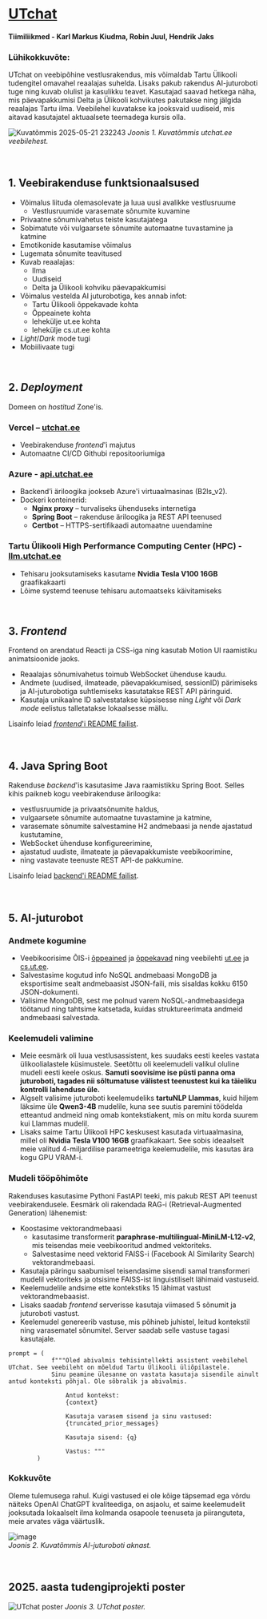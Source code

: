<h1><a href="https://www.utchat.ee" target="_blank" rel="noopener noreferrer">UTchat</a></h1>

#### Tiimiliikmed - Karl Markus Kiudma, Robin Juul, Hendrik Jaks

### Lühikokkuvõte:
UTchat on veebipõhine vestlusrakendus, mis võimaldab Tartu Ülikooli tudengitel omavahel reaalajas suhelda. Lisaks pakub rakendus AI-juturoboti tuge ning kuvab olulist ja kasulikku teavet. Kasutajad saavad hetkega näha, mis päevapakkumisi Delta  ja Ülikooli kohvikutes pakutakse ning jälgida reaalajas Tartu ilma. Veebilehel kuvatakse ka jooksvaid uudiseid, mis aitavad kasutajatel aktuaalsete teemadega kursis olla.

![Kuvatõmmis 2025-05-21 232243](https://github.com/user-attachments/assets/ec0de958-a780-4d5d-9b95-e7c697461aec)
*Joonis 1. Kuvatõmmis utchat.ee veebilehest.*
<br>
<br>
<br>
## 1. Veebirakenduse funktsionaalsused
* Võimalus liituda olemasolevate ja luua uusi avalikke vestlusruume
  * Vestlusruumide varasemate sõnumite kuvamine
* Privaatne sõnumivahetus teiste kasutajatega
* Sobimatute või vulgaarsete sõnumite automaatne tuvastamine ja katmine
* Emotikonide kasutamise võimalus
* Lugemata sõnumite teavitused
* Kuvab reaalajas:
  * Ilma
  * Uudiseid
  * Delta ja Ülikooli kohviku päevapakkumisi
* Võimalus vestelda AI juturobotiga, kes annab infot:
  * Tartu Ülikooli õppekavade kohta
  * Õppeainete kohta
  * lehekülje ut.ee kohta
  * lehekülje cs.ut.ee kohta
* _Light_/_Dark_ mode tugi
* Mobiilivaate tugi
<br>

## 2. *Deployment* 
Domeen on _hostitud_ Zone'is.
  ### Vercel – [utchat.ee](https://www.utchat.ee)
  - Veebirakenduse _frontend_'i majutus
  - Automaatne CI/CD Githubi repositooriumiga
  ### Azure - [api.utchat.ee](https://api.utchat.ee)
  - Backend’i äriloogika jookseb Azure'i virtuaalmasinas (B2ls_v2).
  - Dockeri konteinerid:
    - **Nginx proxy** – turvaliseks ühenduseks internetiga
    - **Spring Boot** – rakenduse äriloogika ja REST API teenused
    - **Certbot** – HTTPS-sertifikaadi automaatne uuendamine
  ### Tartu Ülikooli High Performance Computing Center (HPC) - [llm.utchat.ee](https://llm.utchat.ee)
  - Tehisaru jooksutamiseks kasutame **Nvidia Tesla V100 16GB** graafikakaarti
  - Lõime systemd teenuse tehisaru automaatseks käivitamiseks
<br>

## 3. *Frontend* 
Frontend on arendatud Reacti ja CSS-iga ning kasutab Motion UI raamistiku animatsioonide jaoks.

- Reaalajas sõnumivahetus toimub WebSocket ühenduse kaudu.
- Andmete (uudised, ilmateade, päevapakkumised, sessionID) pärimiseks ja AI-juturobotiga suhtlemiseks kasutatakse REST API päringuid.
- Kasutaja unikaalne ID salvestatakse küpsisesse ning _Light_ või _Dark mode_ eelistus talletatakse lokaalsesse mällu.

Lisainfo leiad [_frontend_'i README failist](./frontend/readme.md).
<br>
<br>
<br>

## 4. Java Spring Boot
Rakenduse _backend_'is kasutasime Java raamistikku Spring Boot.
Selles kihis paikneb kogu veebirakenduse äriloogika:
- vestlusruumide ja privaatsõnumite haldus,
- vulgaarsete sõnumite automaatne tuvastamine ja katmine,
- varasemate sõnumite salvestamine H2 andmebaasi ja nende ajastatud kustutamine,
- WebSocket ühenduse konfigureerimine,
- ajastatud uudiste, ilmateate ja päevapakkumiste veebikoorimine,  
- ning vastavate teenuste REST API-de pakkumine.

Lisainfo leiad [backend'i README failist](./backend/readme.md).
<br>
<br>
<br>

## 5. AI-juturobot
### Andmete kogumine
 - Veebikoorisime ÕIS-i [õppeained](https://ois2.ut.ee/#/courses) ja [õppekavad](https://ois2.ut.ee/#/curricula) ning veebilehti [ut.ee](https://ut.ee/et) ja [cs.ut.ee](https://cs.ut.ee/et). 
 - Salvestasime kogutud info NoSQL andmebaasi MongoDB ja eksportisime sealt andmebaasist JSON-faili, mis sisaldas kokku 6150 JSON-dokumenti.  
 - Valisime MongoDB, sest me polnud varem NoSQL-andmebaasidega töötanud ning tahtsime katsetada, kuidas struktureerimata andmeid andmebaasi salvestada.

### Keelemudeli valimine
 - Meie eesmärk oli luua vestlusassistent, kes suudaks eesti keeles vastata ülikoolialastele küsimustele. Seetõttu oli keelemudeli valikul oluline mudeli eesti keele oskus. **Samuti soovisime ise püsti panna oma juturoboti, tagades nii sõltumatuse välistest teenustest kui ka täieliku kontrolli lahenduse üle.**
 - Algselt valisime juturoboti keelemudeliks **tartuNLP Llammas**, kuid hiljem läksime üle **Qwen3-4B** mudelile, kuna see suutis paremini töödelda etteantud andmeid ning omab kontekstiakent, mis on mitu korda suurem kui Llammas mudelil.
 - Lisaks saime Tartu Ülikooli HPC keskusest kasutada virtuaalmasina, millel oli **Nvidia Tesla V100 16GB** graafikakaart. See sobis ideaalselt meie valitud 4-miljardilise parameetriga keelemudelile, mis kasutas ära kogu GPU VRAM-i.
   
### Mudeli tööpõhimõte
Rakenduses kasutasime Pythoni FastAPI teeki, mis pakub REST API teenust veebirakendusele. Eesmärk oli rakendada RAG-i (Retrieval-Augmented Generation) lähenemist:
- Koostasime vektorandmebaasi
  - kasutasime transformerit **paraphrase-multilingual-MiniLM-L12-v2**, mis teisendas meie veebikooritud andmed vektoriteks.
  - Salvestasime need vektorid FAISS-i (Facebook AI Similarity Search) vektorandmebaasi.
- Kasutaja päringu saabumisel teisendasime sisendi samal transformeri mudelil vektoriteks ja otsisime FAISS-ist linguistiliselt lähimaid vastuseid.
- Keelemudelile andsime ette kontekstiks 15 lähimat vastust vektorandmebaasist.
- Lisaks saadab _frontend_ serverisse kasutaja viimased 5 sõnumit ja juturoboti vastust.
- Keelemudel genereerib vastuse, mis põhineb juhistel, leitud kontekstil ning varasematel sõnumitel. Server saadab selle vastuse tagasi kasutajale.

```
prompt = (
            f"""Oled abivalmis tehisintellekti assistent veebilehel UTchat. See veebileht on mõeldud Tartu Ülikooli üliõpilastele. 
            Sinu peamine ülesanne on vastata kasutaja sisendile ainult antud konteksti põhjal. Ole sõbralik ja abivalmis.

                Antud kontekst:
                {context}
                
                Kasutaja varasem sisend ja sinu vastused:
                {truncated_prior_messages}
                
                Kasutaja sisend: {q}
            
                Vastus: """
        )
```

### Kokkuvõte
Oleme tulemusega rahul. Kuigi vastused ei ole kõige täpsemad ega võrdu näiteks OpenAI ChatGPT kvaliteediga, on asjaolu, et saime keelemudelit jooksutada lokaalselt ilma kolmanda osapoole teenuseta ja piiranguteta, meie arvates väga väärtuslik.

![image](https://github.com/user-attachments/assets/94597f65-492e-45f4-a76c-d005afe867b4)
<br>
*Joonis 2. Kuvatõmmis AI-juturoboti aknast.*
<br>
<br>
<br>

## 2025. aasta tudengiprojekti poster
![UTchat poster](https://github.com/user-attachments/assets/da4ca42b-8ccf-4466-a061-ef117844da3b)
*Joonis 3. UTchat poster.*




